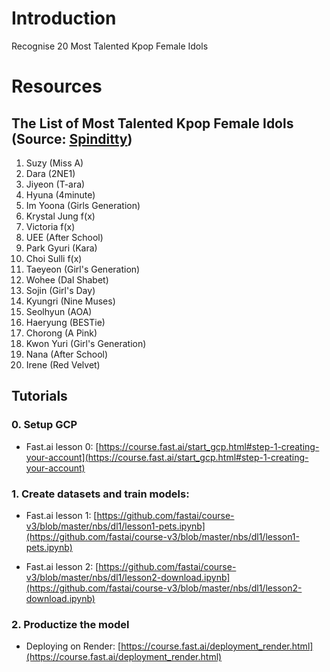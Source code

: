 # Introduction
Recognise 20 Most Talented Kpop Female Idols

# Resources

## The List of Most Talented Kpop Female Idols (Source: [Spinditty](https://spinditty.com/genres/The-10-Most-Beautiful-KPOP-Female-Idols))

1. Suzy (Miss A)
2. Dara (2NE1)
3. Jiyeon (T-ara)
4. Hyuna (4minute)
5. Im Yoona (Girls Generation)
6. Krystal Jung f(x)
7. Victoria f(x)
8. UEE (After School)
9. Park Gyuri (Kara)
10. Choi Sulli f(x)
11. Taeyeon (Girl's Generation)
12. Wohee (Dal Shabet)
13. Sojin (Girl's Day)
14. Kyungri (Nine Muses)
15. Seolhyun (AOA)
16. Haeryung (BESTie)
17. Chorong (A Pink)
18. Kwon Yuri (Girl's Generation)
19. Nana (After School)
20. Irene (Red Velvet)

## Tutorials

### 0. Setup GCP
- Fast.ai lesson 0: [https://course.fast.ai/start_gcp.html#step-1-creating-your-account](https://course.fast.ai/start_gcp.html#step-1-creating-your-account)

### 1. Create datasets and train models: 

- Fast.ai lesson 1: [https://github.com/fastai/course-v3/blob/master/nbs/dl1/lesson1-pets.ipynb](https://github.com/fastai/course-v3/blob/master/nbs/dl1/lesson1-pets.ipynb)

- Fast.ai lesson 2: [https://github.com/fastai/course-v3/blob/master/nbs/dl1/lesson2-download.ipynb](https://github.com/fastai/course-v3/blob/master/nbs/dl1/lesson2-download.ipynb)

### 2. Productize the model

- Deploying on Render: [https://course.fast.ai/deployment_render.html](https://course.fast.ai/deployment_render.html)